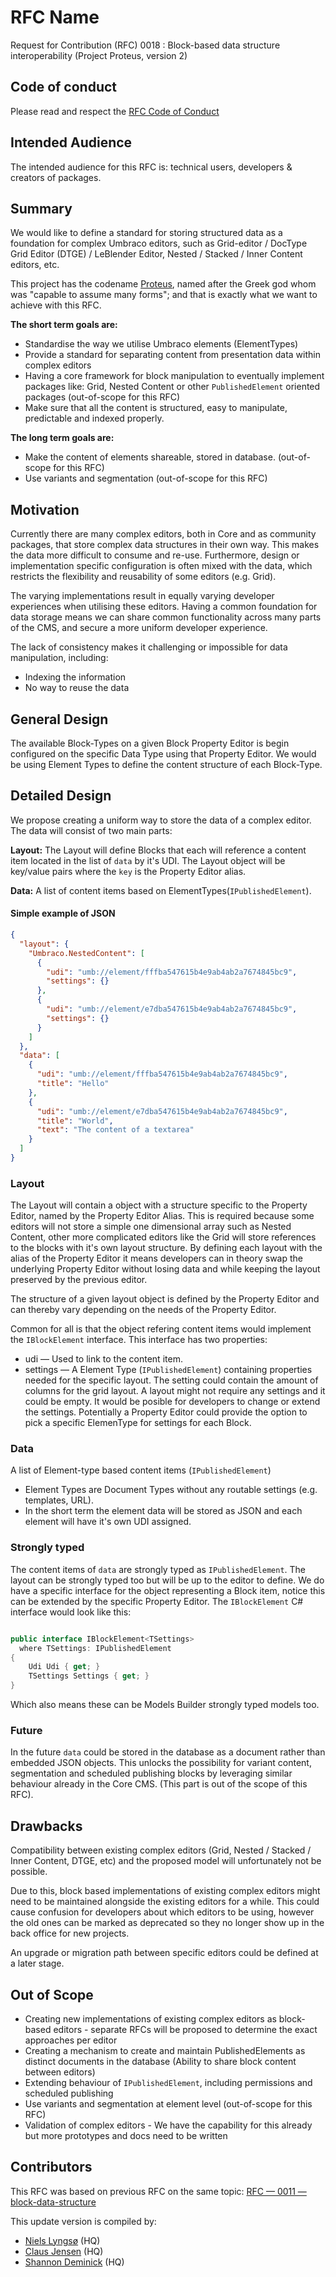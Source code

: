 # RFC Name

Request for Contribution (RFC) 0018 : Block-based data structure interoperability (Project Proteus, version 2)

## Code of conduct

Please read and respect the [RFC Code of Conduct](https://github.com/umbraco/rfcs/blob/master/CODE_OF_CONDUCT.md)

## Intended Audience

The intended audience for this RFC is: technical users, developers & creators of packages.

## Summary

We would like to define a standard for storing structured data as a foundation for complex Umbraco editors, such as Grid-editor / DocType Grid Editor (DTGE) / LeBlender Editor, Nested / Stacked / Inner Content editors, etc.

This project has the codename [Proteus](https://en.wikipedia.org/wiki/Proteus), named after the Greek god whom was "capable to assume many forms"; and that is exactly what we want to achieve with this RFC.

**The short term goals are:**
- Standardise the way we utilise Umbraco elements (ElementTypes)
- Provide a standard for separating content from presentation data within complex editors
- Having a core framework for block manipulation to eventually implement packages like: Grid, Nested Content or other `PublishedElement` oriented packages (out-of-scope for this RFC)
- Make sure that all the content is structured, easy to manipulate, predictable and indexed properly.

**The long term goals are:**
- Make the content of elements shareable, stored in database. (out-of-scope for this RFC)
- Use variants and segmentation (out-of-scope for this RFC)

## Motivation

Currently there are many complex editors, both in Core and as community packages, that store complex data structures in their own way. This makes the data more difficult to consume and re-use. Furthermore, design or implementation specific configuration is often mixed with the data, which restricts the flexibility and reusability of some editors (e.g. Grid).

The varying implementations result in equally varying developer experiences when utilising these editors. Having a common foundation for data storage means we can share common functionality across many parts of the CMS, and secure a more uniform developer experience.

The lack of consistency makes it challenging or impossible for data manipulation, including: 

- Indexing the information
- No way to reuse the data

## General Design

The available Block-Types on a given Block Property Editor is begin configured on the specific Data Type using that Property Editor.
We would be using Element Types to define the content structure of each Block-Type.

## Detailed Design

We propose creating a uniform way to store the data of a complex editor. The data will consist of two main parts:

**Layout:** The Layout will define Blocks that each will reference a content item located in the list of `data` by it's UDI. The Layout object will be key/value pairs where the `key` is the Property Editor alias.

**Data:** A list of content items based on ElementTypes(`IPublishedElement`).


#### Simple example of JSON

```json
{
  "layout": {
    "Umbraco.NestedContent": [
      {
        "udi": "umb://element/fffba547615b4e9ab4ab2a7674845bc9",
        "settings": {}
      }, 
      {
        "udi": "umb://element/e7dba547615b4e9ab4ab2a7674845bc9",
        "settings": {}
      }
    ]
  },
  "data": [
    {
      "udi": "umb://element/fffba547615b4e9ab4ab2a7674845bc9",
      "title": "Hello"
    },
    {
      "udi": "umb://element/e7dba547615b4e9ab4ab2a7674845bc9",
      "title": "World",
      "text": "The content of a textarea"
    }
  ]
}

```

### Layout
The Layout will contain a object with a structure specific to the Property Editor, named by the Property Editor Alias.
This is required because some editors will not store a simple one dimensional array such as Nested Content, other more complicated editors like the Grid will store references to the blocks with it's own layout structure. By defining each layout with the alias of the Property Editor it means developers can in theory swap the underlying Property Editor without losing data and while keeping the layout preserved by the previous editor.

The structure of a given layout object is defined by the Property Editor and can thereby vary depending on the needs of the Property Editor.

Common for all is that the object refering content items would implement the `IBlockElement` interface. This interface has two properties:

* udi — Used to link to the content item.
* settings — A Element Type (`IPublishedElement`) containing properties needed for the specific layout. The setting could contain the amount of columns for the grid layout. A layout might not require any settings and it could be empty. It would be posible for developers to change or extend the settings. Potentially a Property Editor could provide the option to pick a specific ElemenType for settings for each Block.

### Data
A list of Element-type based content items (`IPublishedElement`)
  - Element Types are Document Types without any routable settings (e.g. templates, URL).
  - In the short term the element data will be stored as JSON and each element will have it's own UDI assigned.


### Strongly typed

The content items of `data` are strongly typed as `IPublishedElement`.
The layout can be strongly typed too but will be up to the editor to define.
We do have a specific interface for the object representing a Block item, notice this can be extended by the specific Property Editor. The `IBlockElement` C# interface would look like this:

```cs

public interface IBlockElement<TSettings>
  where TSettings: IPublishedElement
{
    Udi Udi { get; }
    TSettings Settings { get; }
}
```

Which also means these can be Models Builder strongly typed models too.

### Future

In the future `data` could be stored in the database as a document rather than embedded JSON objects. This unlocks the possibility for variant content, segmentation and scheduled publishing blocks by leveraging similar behaviour already in the Core CMS. (This part is out of the scope of this RFC).

## Drawbacks

Compatibility between existing complex editors (Grid, Nested / Stacked / Inner Content, DTGE, etc) and the proposed model will unfortunately not be possible.

Due to this, block based implementations of existing complex editors might need to be maintained alongside the existing editors for a while. This could cause confusion for developers about which editors to be using, however the old ones can be marked as deprecated so they no longer show up in the back office for new projects.

An upgrade or migration path between specific editors could be defined at a later stage.

## Out of Scope

- Creating new implementations of existing complex editors as block-based editors - separate RFCs will be proposed to determine the exact approaches per editor
- Creating a mechanism to create and maintain PublishedElements as distinct documents in the database (Ability to share block content between editors)
- Extending behaviour of `IPublishedElement`, including permissions and scheduled publishing
- Use variants and segmentation at element level (out-of-scope for this RFC)
- Validation of complex editors - We have the capability for this already but more prototypes and docs need to be written

## Contributors

This RFC was based on previous RFC on the same topic: [RFC — 0011 — block-data-structure](https://github.com/umbraco/rfcs/blob/master/cms/0011-block-data-structure.md) 

This update version is compiled by:

- [Niels Lyngsø](https://twitter.com/nielslyngsoe) (HQ)
- [Claus Jensen](https://twitter.com/clausjnsn) (HQ)
- [Shannon Deminick](https://twitter.com/shazwazza) (HQ)
